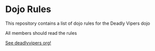Dojo Rules
==========

This repository contains a list of dojo rules for the Deadly Vipers dojo

All members should read the rules

[See deadlyvipers org!](https://www.github.com/deadlyvipers)

